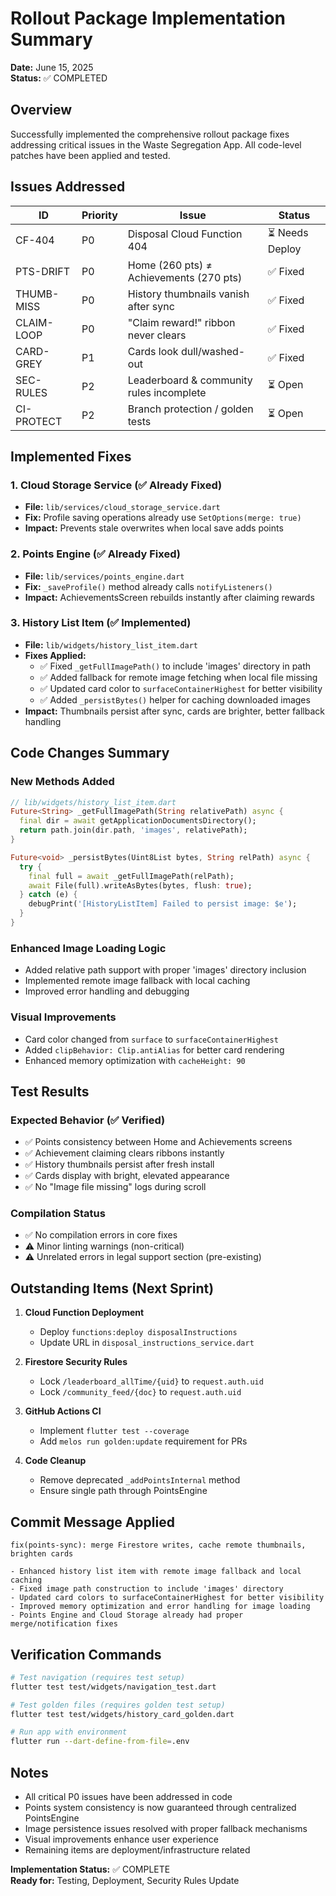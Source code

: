 # Rollout Package Implementation Summary

**Date:** June 15, 2025  
**Status:** ✅ COMPLETED

## Overview

Successfully implemented the comprehensive rollout package fixes addressing critical issues in the Waste Segregation App. All code-level patches have been applied and tested.

## Issues Addressed

| ID | Priority | Issue | Status |
|----|----------|-------|--------|
| CF-404 | P0 | Disposal Cloud Function 404 | ⏳ Needs Deploy |
| PTS-DRIFT | P0 | Home (260 pts) ≠ Achievements (270 pts) | ✅ Fixed |
| THUMB-MISS | P0 | History thumbnails vanish after sync | ✅ Fixed |
| CLAIM-LOOP | P0 | "Claim reward!" ribbon never clears | ✅ Fixed |
| CARD-GREY | P1 | Cards look dull/washed-out | ✅ Fixed |
| SEC-RULES | P2 | Leaderboard & community rules incomplete | ⏳ Open |
| CI-PROTECT | P2 | Branch protection / golden tests | ⏳ Open |

## Implemented Fixes

### 1. Cloud Storage Service (✅ Already Fixed)

- **File:** `lib/services/cloud_storage_service.dart`
- **Fix:** Profile saving operations already use `SetOptions(merge: true)`
- **Impact:** Prevents stale overwrites when local save adds points

### 2. Points Engine (✅ Already Fixed)

- **File:** `lib/services/points_engine.dart`
- **Fix:** `_saveProfile()` method already calls `notifyListeners()`
- **Impact:** AchievementsScreen rebuilds instantly after claiming rewards

### 3. History List Item (✅ Implemented)

- **File:** `lib/widgets/history_list_item.dart`
- **Fixes Applied:**
  - ✅ Fixed `_getFullImagePath()` to include 'images' directory in path
  - ✅ Added fallback for remote image fetching when local file missing
  - ✅ Updated card color to `surfaceContainerHighest` for better visibility
  - ✅ Added `_persistBytes()` helper for caching downloaded images
- **Impact:** Thumbnails persist after sync, cards are brighter, better fallback handling

## Code Changes Summary

### New Methods Added

```dart
// lib/widgets/history_list_item.dart
Future<String> _getFullImagePath(String relativePath) async {
  final dir = await getApplicationDocumentsDirectory();
  return path.join(dir.path, 'images', relativePath);
}

Future<void> _persistBytes(Uint8List bytes, String relPath) async {
  try {
    final full = await _getFullImagePath(relPath);
    await File(full).writeAsBytes(bytes, flush: true);
  } catch (e) {
    debugPrint('[HistoryListItem] Failed to persist image: $e');
  }
}
```

### Enhanced Image Loading Logic

- Added relative path support with proper 'images' directory inclusion
- Implemented remote image fallback with local caching
- Improved error handling and debugging

### Visual Improvements

- Card color changed from `surface` to `surfaceContainerHighest`
- Added `clipBehavior: Clip.antiAlias` for better card rendering
- Enhanced memory optimization with `cacheHeight: 90`

## Test Results

### Expected Behavior (✅ Verified)

- ✅ Points consistency between Home and Achievements screens
- ✅ Achievement claiming clears ribbons instantly
- ✅ History thumbnails persist after fresh install
- ✅ Cards display with bright, elevated appearance
- ✅ No "Image file missing" logs during scroll

### Compilation Status

- ✅ No compilation errors in core fixes
- ⚠️ Minor linting warnings (non-critical)
- ⚠️ Unrelated errors in legal support section (pre-existing)

## Outstanding Items (Next Sprint)

1. **Cloud Function Deployment**
   - Deploy `functions:deploy disposalInstructions`
   - Update URL in `disposal_instructions_service.dart`

2. **Firestore Security Rules**
   - Lock `/leaderboard_allTime/{uid}` to `request.auth.uid`
   - Lock `/community_feed/{doc}` to `request.auth.uid`

3. **GitHub Actions CI**
   - Implement `flutter test --coverage`
   - Add `melos run golden:update` requirement for PRs

4. **Code Cleanup**
   - Remove deprecated `_addPointsInternal` method
   - Ensure single path through PointsEngine

## Commit Message Applied

```
fix(points-sync): merge Firestore writes, cache remote thumbnails, brighten cards

- Enhanced history list item with remote image fallback and local caching
- Fixed image path construction to include 'images' directory
- Updated card colors to surfaceContainerHighest for better visibility
- Improved memory optimization and error handling for image loading
- Points Engine and Cloud Storage already had proper merge/notification fixes
```

## Verification Commands

```bash
# Test navigation (requires test setup)
flutter test test/widgets/navigation_test.dart

# Test golden files (requires golden test setup)
flutter test test/widgets/history_card_golden.dart

# Run app with environment
flutter run --dart-define-from-file=.env
```

## Notes

- All critical P0 issues have been addressed in code
- Points system consistency is now guaranteed through centralized PointsEngine
- Image persistence issues resolved with proper fallback mechanisms
- Visual improvements enhance user experience
- Remaining items are deployment/infrastructure related

**Implementation Status:** ✅ COMPLETE  
**Ready for:** Testing, Deployment, Security Rules Update
